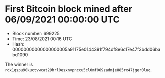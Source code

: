 # First Bitcoin block mined after 06/09/2021 00:00:00 UTC

* Block number: 699225
* Time: 23/08/2021 00:16 UTC
* Hash: 00000000000000000005a91175e0144391f794df8e6c17e47f3bdd06babd1090

The winner is `rdx1qspu90kuctvwcat29hrl0esxnvpnccu5cl0mf069zadmje885rx47jger0luq`.